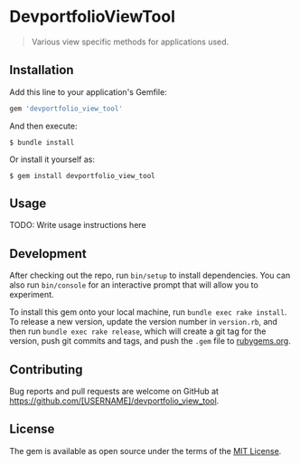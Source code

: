 # DevportfolioViewTool

> Various view specific methods for applications used.

## Installation

Add this line to your application's Gemfile:

```ruby
gem 'devportfolio_view_tool'
```

And then execute:

    $ bundle install

Or install it yourself as:

    $ gem install devportfolio_view_tool

## Usage

TODO: Write usage instructions here

## Development

After checking out the repo, run `bin/setup` to install dependencies. You can also run `bin/console` for an interactive prompt that will allow you to experiment.

To install this gem onto your local machine, run `bundle exec rake install`. To release a new version, update the version number in `version.rb`, and then run `bundle exec rake release`, which will create a git tag for the version, push git commits and tags, and push the `.gem` file to [rubygems.org](https://rubygems.org).

## Contributing

Bug reports and pull requests are welcome on GitHub at https://github.com/[USERNAME]/devportfolio_view_tool.


## License

The gem is available as open source under the terms of the [MIT License](https://opensource.org/licenses/MIT).
